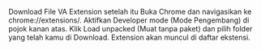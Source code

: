 Download File VA Extension
setelah itu
Buka Chrome dan navigasikan ke chrome://extensions/.
Aktifkan Developer mode (Mode Pengembang) di pojok kanan atas.
Klik Load unpacked (Muat tanpa paket) dan pilih folder yang telah kamu di Download.
Extension akan muncul di daftar ekstensi.
